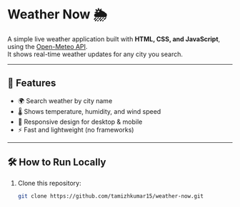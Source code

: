 # Weather Now 🌦️

A simple live weather application built with **HTML, CSS, and JavaScript**, using the [Open-Meteo API](https://open-meteo.com/).  
It shows real-time weather updates for any city you search.

---

## 🚀 Features
- 🌍 Search weather by city name
- 🌡️ Shows temperature, humidity, and wind speed
- 📱 Responsive design for desktop & mobile
- ⚡ Fast and lightweight (no frameworks)

---

## 🛠️ How to Run Locally
1. Clone this repository:
   ```bash
   git clone https://github.com/tamizhkumar15/weather-now.git
